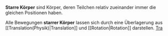 **Starre Körper** sind Körper, deren Teilchen relativ zueinander immer die gleichen Positionen haben.

Alle Bewegungen **starrer Körper** lassen sich durch eine Überlagerung aus [[Translation(Physik)|Translation]] und [[Rotation|Rotation]] darstellen. [Tra]()